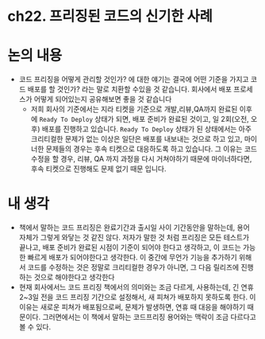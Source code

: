 # ch22. 프리징된 코드의 신기한 사례

# 논의 내용

- 코드 프리징을 어떻게 관리할 것인가? 에 대한 얘기는 결국에 어떤 기준을 가지고 코드 배포를 할 것인가? 라는 말로 치환할 수있을 것 같습니다. 회사에서 배포 프로세스가 어떻게 되어있는지 공유해보면 좋을 것 같습니다
    - 저희 회사의 기준에서는 지라 티켓을 기준으로 개발,리뷰,QA까지 완료된 이후에 `Ready To Deploy` 상태가 되면, 배포 준비가 완료된 것이고, 일 2회(오전, 오후) 배포를 진행하고 있습니다. `Ready To Deploy` 상태가 된 상태에서는 아주 크리티컬한 문제가 없는 이상은 일단은 배포를 내보내는 것으로 하고 있고, 마이너한 문제들의 경우는 후속 티켓으로 대응하도록 하고 있습니다. 그 이유는 코드 수정을 할 경우, 리뷰, QA 까지 과정을 다시 거쳐야하기 때문에 마이너하다면, 후속 티켓으로 진행해도 문제 없기 때문 입니다.

# 내 생각

- 책에서 말하는 코드 프리징은 완료기간과 출시일 사이 기간동안을 말하는데, 용어 자체가 그렇게 와닿는 것 같진 않다.  저자가 말한 것 처럼 프리징은 모든 테스트가 끝나고, 배포 준비가 완료된 시점이 기준이 되어야 한다고 생각하고, 이 코드는 가능한 빠르게 배포가 되어야한다고 생각한다. 이 중간에 무언가 기능을 추가하기 위해서 코드를 수정하는 것은 정말로 크리티컬한 경우가 아니면, 그 다음 릴리즈에 진행하는 것으로 해야한다고 생각한다
- 현재 회사에서느 코드 프리징 책에서의 의미와는 조금 다르게, 사용하는데, 긴 연휴 2~3일 전을 코드 프리징 기간으로 설정해서, 새 피쳐가 배포하지 못하도록 한다. 이 이유는 새로운 피쳐가 배포됨으로써, 문제가 발생하면, 연휴 때 대응을 해야하기 때문이다. 그러면에서는 이 책에서 말하는 코드프리징 용어와는 맥락이 조금 다르다고 볼 수 있다.
